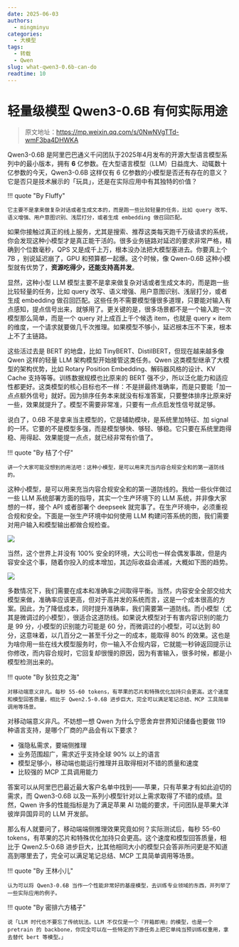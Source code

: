 ```yaml
---
date: 2025-06-03
authors:
  - mingminyu
categories:
  - 大模型
tags:
  - 转载
  - Qwen
slug: what-qwen3-0.6b-can-do
readtime: 10
---
```


# 轻量级模型 Qwen3-0.6B 有何实际用途

> 原文地址：https://mp.weixin.qq.com/s/0NwNVgTTd-wmF3ba4DHWKA

Qwen3-0.6B 是阿里巴巴通义千问团队于2025年4月发布的开源大型语言模型系列中的最小版本，拥有 **6** 亿参数。在大型语言模型（LLM）日益庞大、动辄数十亿参数的今天，Qwen3-0.6B 这样仅有 6 亿参数的小模型是否还有存在的意义？它是否只是技术展示的「玩具」，还是在实际应用中有其独特的价值？

<!-- more -->

!!! quote "By Fluffy"

    它主要不是拿来做复杂对话或者生成文本的，而是跑一些比较轻量的任务，比如 query 改写、语义增强、用户意图识别、浅层打分，或者生成 embedding 做召回匹配。

如果你接触过真正的线上服务，尤其是搜索、推荐这类每天跑千万级请求的系统，你会发现这种小模型才是真正能干活的。很多业务链路对延迟的要求非常严格，精确到个位数毫秒，QPS 又是成千上万，根本没办法把大模型塞进去。你要真上个 7B ，别说延迟崩了，GPU 和预算都一起爆。这个时候，像 Qwen-0.6B 这种小模型就有优势了，**资源吃得少，还能支持高并发**。

显然，这种小型 LLM 模型主要不是拿来做复杂对话或者生成文本的，而是跑一些比较轻量的任务，比如 query 改写、语义增强、用户意图识别、浅层打分，或者生成 embedding 做召回匹配。这些任务不需要模型懂很多道理，只要能对输入有点感知，提点信号出来，就够用了。更关键的是，很多场景都不是一个输入跑一次模型那么简单，而是一个 query 对上成百上千个候选 item，也就是 query × item 的维度，一个请求就要做几千次推理。如果模型不够小，延迟根本压不下来，根本上不了主链路。

这些活过去是 BERT 的地盘，比如 TinyBERT、DistilBERT，但现在越来越多像 Qwen 这样的轻量 LLM 架构模型开始接管这类任务。Qwen 这类模型继承了大模型的架构优势，比如 Rotary Position Embedding、解码器风格的设计、KV Cache 支持等等。训练数据规模也比原来的 BERT 强不少，所以泛化能力和适应性都更好。这类模型的核心目标也不一样：不是拼最终准确率，而是只要能「加一点点额外信号」就好。因为排序任务本来就没有标准答案，只要整体排序比原来好一些，效果就提升了。模型不需要非常准，只要有一点点启发性信号就足够。

说白了，0.6B 不是拿来当主模型的，它是辅助模块，是系统里加特征、加 signal 的一环。它要的不是模型多强，而是模型够快、够轻、够稳。它只要在系统里跑得稳、用得起、效果能提一点点，就已经非常有价值了。


!!! quote "By 桔了个仔"

    讲一个大家可能没想到的用法吧：这种小模型，是可以用来充当内容合规安全和的第一道防线的。

这种小模型，是可以用来充当内容合规安全和的第一道防线的。我给一些伙伴做过一些 LLM 系统部署方面的指导，其实一个生产环境下的 LLM 系统，并非像大家想的一样，接个 API 或者部署个 deepseek 就完事了。在生产环境中，必须重视合规和安全。下面是一张生产环境中如何使用 LLM 构建问答系统的图，我们需要对用户输入和模型输出都做合规检查。

![](https://mingminyu.github.io/webassets/images/20250603/01.png)

当然，这个世界上并没有 100% 安全的环境，大公司也一样会偶发事故，但是内容安全这个事，随着你投入的成本增加，其边际收益会递减，大概如下图的趋势。

![](https://mingminyu.github.io/webassets/images/20250603/02.png)

多数情况下，我们需要在成本和准确率之间取得平衡。当然，内容安全全部交给大模型来做，准确率应该更高，但对于高并发的系统而言，这是一个成本很高的方案。因此，为了降低成本，同时提升准确率，我们需要第一道防线。而小模型（尤其是微调过的小模型），很适合这道防线。如果说大模型对于有害内容识别的能力是 99 分，小模型的识别能力可能是 60 分，而微调过的小模型，可以达到 80 分，这意味着，以几百分之一甚至千分之一的成本，能取得 80% 的效果。这也是为啥你用一些在线大模型服务时，你一输入不合规内容，它就能一秒钟返回提示让你修改，而内容合规时，它回复却很慢的原因，因为有害输入，很多时候，都是小模型检测出来的。


!!! quote "By 狄拉克之海"

    对移动端意义非凡。每秒 55-60 tokens，有苹果的芯片和特殊优化加持只会更高。这个速度和模型回答质量，相比于 Qwen2.5-0.6B 进步巨大，完全可以满足笔记总结、MCP 工具简单调用等场景。

对移动端意义非凡。不妨想一想 Qwen 为什么宁愿舍弃世界知识储备也要做 119 种语言支持，是哪个厂商的产品会有以下要求？

- 强隐私需求，要端侧推理
- 业务范围超广，需求近乎支持全球 90% 以上的语言
- 模型足够小，移动端也能运行推理并且取得相对不错的质量和速度
- 比较强的 MCP 工具调用能力

答案可以从阿里巴巴最近最大客户名单中找到——苹果，只有苹果才有如此迫切的需求，而 Qwen3-0.6B 以及一系列小模型针对以上需求取得了不错的成绩。显然，Qwen 许多的性能指标是为了满足苹果 AI 功能的要求，千问团队是苹果大洋彼岸异国异司的 LLM 开发部。

那么有人就要问了，移动端端侧推理效果究竟如何？实际测试后，每秒 55-60 tokens，有苹果的芯片和特殊优化加持只会更高。这个速度和模型回答质量，相比于 Qwen2.5-0.6B 进步巨大，比其他相同大小的模型只会答非所问更是不知道高到哪里去了，完全可以满足笔记总结、MCP 工具简单调用等场景。

!!! quote "By 王林小儿"

    认为可以将 Qwen3-0.6B 当作一个性能非常好的基座模型，去训练专业领域的东西，并列举了一些实际应用的例子。

!!! quote "By 密排六方橘子"

    说「LLM 时代也不要忘了传统玩法。LLM 不仅仅是一个『开箱即用』的模型，也是一个 pretrain 的 backbone，你完全可以在一些特定的下游任务上把它单纯当预训练权重用，拿去替代 bert 等模型。」

